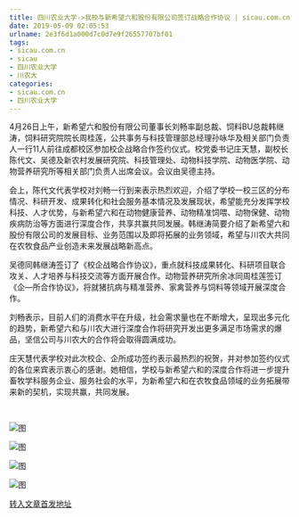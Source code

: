 ```yaml
---
title: 四川农业大学->我校与新希望六和股份有限公司签订战略合作协议 | sicau.com.cn
date: 2019-05-09 02:05:53
urlname: 2e3f6d1a000d7c0d7e9f26557707bf01
tags: 
- sicau.com.cn
- sicau
- 四川农业大学
- 川农大
categories:
- sicau.com.cn
- 四川农业大学
---
```



4月26日上午，新希望六和股份有限公司董事长刘畅率副总裁、饲料BU总裁韩继涛，饲料研究院院长周桂莲，公共事务与科技管理部总经理孙咏华及相关部门负责人一行11人前往成都校区参加校企战略合作签约仪式。校党委书记庄天慧，副校长陈代文、吴德及新农村发展研究院、科技管理处、动物科技学院、动物医学院、动物营养研究所等相关部门负责人出席会议。会议由吴德主持。

会上，陈代文代表学校对刘畅一行到来表示热烈欢迎，介绍了学校一校三区的分布情况、科研开发、成果转化和社会服务基本情况及发展现状，希望能充分发挥学校科技、人才优势，与新希望六和在动物健康营养、动物精准饲喂、动物保健、动物疾病防治等方面进行深度合作，共享共赢共同发展。韩继涛简要介绍了新希望六和股份有限公司的发展目标、业务范围以及即将拓展的业务领域，希望与川农大共同在农牧食品产业创造未来发展战略新高点。

吴德同韩继涛签订了《校企战略合作协议》，重点就科技成果转化、科研项目联合攻关、人才培养与科技交流等方面开展合作。动物营养研究所余冰同周桂莲签订《企—所合作协议》，将就猪抗病与精准营养、家禽营养与饲料等领域开展深度合作。

刘畅表示，目前人们的消费水平在升级，社会需求量也在不断增大，呈现出多元化的趋势，新希望六和与川农大进行深度合作将研究开发出更多满足市场需求的爆品，坚信公司与川农大的合作将会取得圆满成功。

庄天慧代表学校对此次校企、企所成功签约表示最热烈的祝贺，并对参加签约仪式的各位来宾表示衷心的感谢。她相信，学校与新希望六和的深度合作将进一步提升畜牧学科服务企业、服务社会的水平，为新希望六和在农牧食品领域的业务拓展带来新的契机，实现共赢，共同发展。

 



![图](https://news.sicau.edu.cn/__local/7/A0/D2/37528995FC7B77B46D814C17E9B_50A0DECC_C13F.jpg)

![图](https://news.sicau.edu.cn/__local/D/66/3B/CA6B7659CD7B483B4601D61819F_9697E721_BE38.jpg)

![图](https://news.sicau.edu.cn/__local/F/95/CD/F237A2177B891180B15FA961684_11FE40C6_ABE1.jpg)

![图](https://news.sicau.edu.cn/__local/8/43/E5/8FBE4C262AFC746823DFBAC4EAB_E990E387_D836.jpg)

[转入文章首发地址](https://news.sicau.edu.cn/info/1135/50918.htm)